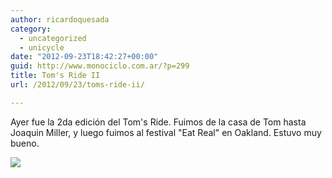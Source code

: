```yaml
---
author: ricardoquesada
category:
  - uncategorized
  - unicycle
date: "2012-09-23T18:42:27+00:00"
guid: http://www.monociclo.com.ar/?p=299
title: Tom's Ride II
url: /2012/09/23/toms-ride-ii/

---
```

Ayer fue la 2da edición del Tom's Ride. Fuimos de la casa de Tom hasta Joaquin Miller, y luego fuimos al festival "Eat Real" en Oakland. Estuvo muy bueno.

![](https://lh5.googleusercontent.com/-d_l2YwIQ43g/UGdLMynaVuI/AAAAAAAApbA/rBYnMZqXG44/s800/IMG_1773.JPG)
